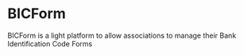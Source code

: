 # BICForm
BICForm is a light platform to allow associations to manage their Bank Identification Code Forms

